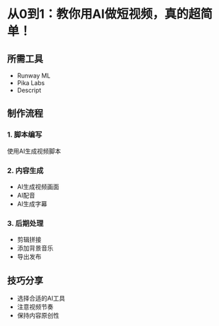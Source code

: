 # 从0到1：教你用AI做短视频，真的超简单！

## 所需工具
- Runway ML
- Pika Labs
- Descript

## 制作流程

### 1. 脚本编写
使用AI生成视频脚本

### 2. 内容生成
- AI生成视频画面
- AI配音
- AI生成字幕

### 3. 后期处理
- 剪辑拼接
- 添加背景音乐
- 导出发布

## 技巧分享
- 选择合适的AI工具
- 注意视频节奏
- 保持内容原创性
